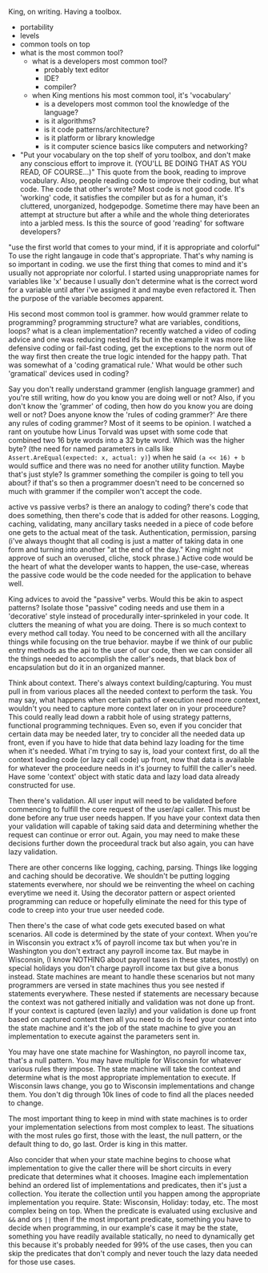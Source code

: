 King, on writing. Having a toolbox.
- portability
- levels
- common tools on top
- what is the most common tool?
  - what is a developers most common tool?
    - probably text editor
    - IDE?
    - compiler?
  - when King mentions his most common tool, it's 'vocabulary'
    - is a developers most common tool the knowledge of the language?
    - is it algorithms?
    - is it code patterns/architecture?
    - is it platform or library knowledge
    - is it computer science basics like computers and networking?
- "Put your vocabulary on the top shelf of yoru toolbox, and don't make any conscious effort to improve it. (YOU'LL BE DOING THAT AS YOU READ, OF COURSE...)" This quote from the book, reading to improve vocabulary. Also, people reading code to improve their coding, but what code. The code that other's wrote? Most code is not good code. It's 'working' code, it satisfies the compiler but as for a human, it's cluttered, unorganized, hodgepodge. Sometime there may have been an attempt at structure but after a while and the whole thing deteriorates into a jarbled mess. Is this the source of good 'reading' for software developers?

"use the first world that comes to your mind, if it is appropriate and colorful"
To use the right langauge in code that's appropriate. That's why naming is so important in coding. we use the first thing that comes to mind and it's usually not appropriate nor colorful. I started using unappropriate names for variables like 'x' because I usually don't determine what is the correct word for a variable until after i've assigned it and maybe even refactored it. Then the purpose of the variable becomes apparent.

His second most common tool is grammer. how would grammer relate to programming? programming structure? what are variables, conditions, loops? what is a clean implementation? recently watched a video of coding advice and one was reducing nested ifs but in the example it was more like defensive coding or fail-fast coding, get the exceptions to the norm out of the way first then create the true logic intended for the happy path. That was somewhat of a 'coding gramatical rule.' What would be other such 'gramatical' devices used in coding?

Say you don't really understand grammer (english language grammer) and you're still writing, how do you know you are doing well or not? Also, if you don't know the 'grammer' of coding, then how do you know you are doing well or not? Does anyone know the 'rules of coding grammer?' Are there any rules of coding grammer? Most of it seems to be opinion. I watched a rant on youtube how Linus Torvald was upset with some code that combined two 16 byte words into a 32 byte word. Which was the higher byte? (the need for named parameters in calls like `Assert.AreEqual(expected: x, actual: y)`) when he said `(a << 16) + b` would suffice and there was no need for another utility function. Maybe that's just style? Is grammer something the compiler is going to tell you about? if that's so then a programmer doesn't need to be concerned so much with grammer if the compiler won't accept the code.

active vs passive verbs? is there an analogy to coding? there's code that does something, then there's code that is added for other reasons. Logging, caching, validating, many ancillary tasks needed in a piece of code before one gets to the actual meat of the task. Authentication, permission, parsing (i've always thought that all coding is just a matter of taking data in one form and turning into another "at the end of the day." King might not approve of such an overused, cliche, stock phrase.) Active code would be the heart of what the developer wants to happen, the use-case, whereas the passive code would be the code needed for the application to behave well.

King advices to avoid the "passive" verbs. Would this be akin to aspect patterns? Isolate those "passive" coding needs and use them in a 'decorative' style instead of procedurally inter-sprinkeled in your code. It clutters the meaning of what you are doing. There is so much context to every method call today. You need to be concerned with all the ancillary things while focusing on the true behavior. maybe if we think of our public entry methods as the api to the user of our code, then we can consider all the things needed to accomplish the caller's needs, that black box of encapsulation but do it in an organized manner. 

Think about context. There's always context building/capturing. You must pull in from various places all the needed context to perform the task. You may say, what happens when certain paths of execution need more context, wouldn't you need to capture more context later on in your proceedure? This could really lead down a rabbit hole of using strategy patterns, functional programming techniques. Even so, even if you concider that certain data may be needed later, try to concider all the needed data up front, even if you have to hide that data behind lazy loading for the time when it's needed. What i'm trying to say is, load your context first, do all the context loading code (or lazy call code) up front, now that data is available for whatever the proceedure needs in it's journey to fulfill the caller's need. Have some 'context' object with static data and lazy load data already constructed for use.

Then there's validation. All user input will need to be validated before commencing to fulfill the core request of the user/api caller. This must be done before any true user needs happen. If you have your context data then your validation will capable of taking said data and determining whether the request can continue or error out. Again, you may need to make these decisions further down the proceedural track but also again, you can have lazy validation.

There are other concerns like logging, caching, parsing. Things like logging and caching should be decorative. We shouldn't be putting logging statements everwhere, nor should we be reinventing the wheel on caching everytime we need it. Using the decorator pattern or aspect oriented programming can reduce or hopefully eliminate the need for this type of code to creep into your true user needed code.

Then there's the case of what code gets executed based on what scenarios. All code is determined by the state of your context. When you're in Wisconsin you extract x% of payroll income tax but when you're in Washington you don't extract any payroll income tax. But maybe in Wisconsin, (I know NOTHING about payroll taxes in these states, mostly) on special holidays you don't charge payroll income tax but give a bonus instead. State machines are meant to handle these scenarios but not many programmers are versed in state machines thus you see nested if statements everywhere. These nested if statements are necessary because the context was not gathered initially and validation was not done up front. If your context is captured (even lazily) and your validation is done up front based on captured context then all you need to do is feed your context into the state machine and it's the job of the state machine to give you an implementation to execute against the parameters sent in. 

You may have one state machine for Washington, no payroll income tax, that's a null pattern. You may have multiple for Wisconsin for whatever various rules they impose. The state machine will take the context and determine what is the most appropriate implementation to execute. If Wisconsin laws change, you go to Wisconsin implementations and change them. You don't dig through 10k lines of code to find all the places needed to change.

The most important thing to keep in mind with state machines is to order your implementation selections from most complex to least. The situations with the most rules go first, those with the least, the null pattern, or the default thing to do, go last. Order is king in this matter.

Also concider that when your state machine begins to choose what implementation to give the caller there will be short circuits in every predicate that determines what it chooses. Imagine each implementation behind an ordered list of implementations and predicates, then it's just a collection. You iterate the collection until you happen among the appropriate implementation you require. State: Wisconsin, Holiday: today, etc. The most complex being on top. When the predicate is evaluated using exclusive and `&&` and ors `||` then if the most important predicate, something you have to decide when programming, in our example's case it may be the state, something you have readily available statically, no need to dynamically get this because it's probably needed for 99% of the use cases, then you can skip the predicates that don't comply and never touch the lazy data needed for those use cases.

